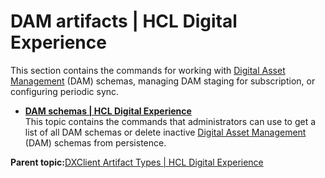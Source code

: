 # DAM artifacts \| HCL Digital Experience

This section contains the commands for working with [Digital Asset Management](../digital_asset_mgmt/digital_asset_mgmt_overview.md) \(DAM\) schemas, managing DAM staging for subscription, or configuring periodic sync.

-   **[DAM schemas \| HCL Digital Experience](../containerization/damschemas.md)**  
This topic contains the commands that administrators can use to get a list of all DAM schemas or delete inactive [Digital Asset Management](../digital_asset_mgmt/digital_asset_mgmt_overview.md) \(DAM\) schemas from persistence.

**Parent topic:**[DXClient Artifact Types \| HCL Digital Experience](../containerization/dxclientartifacts.md)

